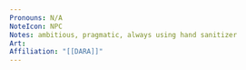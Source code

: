 ```yaml
---
Pronouns: N/A
NoteIcon: NPC
Notes: ambitious, pragmatic, always using hand sanitizer
Art: 
Affiliation: "[[DARA]]"
---
```

